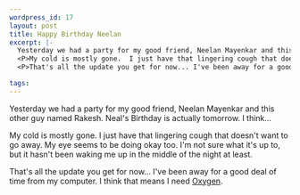 ```yaml
--- 
wordpress_id: 17
layout: post
title: Happy Birthday Neelan
excerpt: |-
  Yesterday we had a party for my good friend, Neelan Mayenkar and this other guy named Rakesh.  Neal's Birthday is actually tomorrow.  I think...
  <P>My cold is mostly gone.  I just have that lingering cough that doesn't want to go away.  My eye seems to be doing okay too.  I'm not sure what it's up to, but it hasn't been waking me up in the middle of the night at least.
  <P>That's all the update you get for now... I've been away for a good deal of time from my computer.  I think that means I need <A HREF='http://www.lcs.mit.edu/anniv/press/oxygen040799'>Oxygen</A>.

tags: 
---
```


Yesterday we had a party for my good friend, Neelan Mayenkar and this other guy named Rakesh.  Neal's Birthday is actually tomorrow.  I think...
<P>My cold is mostly gone.  I just have that lingering cough that doesn't want to go away.  My eye seems to be doing okay too.  I'm not sure what it's up to, but it hasn't been waking me up in the middle of the night at least.
<P>That's all the update you get for now... I've been away for a good deal of time from my computer.  I think that means I need <A HREF='http://www.lcs.mit.edu/anniv/press/oxygen040799'>Oxygen</A>.
